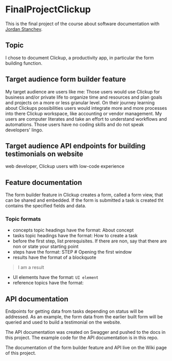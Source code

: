 # FinalProjectClickup
This is the final project of the course about software documentation with [Jordan Stanchev](https://github.com/JordanStanchev/Getting-Started-as-User-Assistance-Developer). 

## Topic
I chose to document Clickup, a productivity app, in particular the form building function.

## Target audience form builder feature
My target audience are users like me: Those users would use Clickup for business and/or private life to organize time and resources and plan goals and projects on a more or less granular level. On their journey learning about Clickups possibilities users would integrate more and more processes into there Clickup workspace, like accounting or vendor management. My users are computer literates and take an effort to understand workflows and automations. Those users have no coding skills and do not speak developers' lingo.

## Target audience API endpoints for building testimonials on website
web developer, Clickup users with low-code experience

## Feature documentation
The form builder feature in Clickup creates a form, called a form view, that can be shared and embedded. If the form is submitted a task is created tht contains the specified fields and data.
### Topic formats
* concepts topic headings have the format: About concept
* tasks topic headings have the format: How to create a task
* before the first step, list prerequisites. If there are non, say that there are non or state your starting point
* steps have the format: STEP # Opening the first window
* results have the format of a blockquote 
>I am a result
* UI elements have the format: `UI element`
* reference topics have the format:

## API documentation
Endpoints for getting data from tasks depending on status will be addressed. As an example, the form data from the earlier built form will be queried and used to build a testimonial on the website.

The API documentation was created on Swagger and pushed to the docs in this project.
The example code for the API documentation is in this repo.

The documentation of the form builder feature and API live on the Wiki page of this project.
